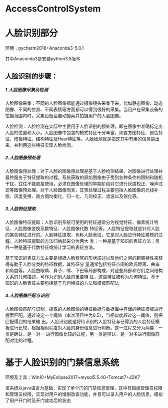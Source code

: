 # AccessControlSystem

# 人脸识别部分

环境：pycharm2018+Anaconda3-5.0.1 

其中Anaconda3是安装python3.5版本

## 人脸识别的步骤：

##### 1.人脸图像采集及检测

人脸图像采集：不同的人脸图像都能通过摄像镜头采集下来，比如静态图像、动态图像、不同的位置、不同表情等方面都可以得到很好的采集。当用户在采集设备的拍摄范围内时，采集设备会自动搜索并拍摄用户的人脸图像。

人脸检测：人脸检测在实际中主要用于人脸识别的预处理，即在图像中准确标定出人脸的位置和大小。人脸图像中包含的模式特征十分丰富，如直方图特征、颜色特征、模板特征、结构特征及Haar特征等。人脸检测就是把这其中有用的信息挑出来，并利用这些特征实现人脸检测。

##### 2.人脸图像预处理

人脸图像预处理：对于人脸的图像预处理是基于人脸检测结果，对图像进行处理并最终服务于特征提取的过程。系统获取的原始图像由于受到各种条件的限制和随机 干扰，往往不能直接使用，必须在图像处理的早期阶段对它进行灰度校正、噪声过滤等图像预处理。对于人脸图像而言，其预处理过程主要包括人脸图像的光线补 偿、灰度变换、直方图均衡化、归一化、几何校正、滤波以及锐化等。

##### 3.人脸特征提取

人脸图像特征提取：人脸识别系统可使用的特征通常分为视觉特征、像素统计特征、人脸图像变换系数特征、人脸图像代数 特征等。人脸特征提取就是针对人脸的某些特征进行的。人脸特征提取，也称人脸表征，它是对人脸进行特征建模的过程。人脸特征提取的方法归纳起来分为两大 类：一种是基于知识的表征方法；另外一种是基于代数特征或统计学习的表征方法。

基于知识的表征方法主要是根据人脸器官的形状描述以及他们之间的距离特性来获得有助于人脸分类的特征数据，其特征分 量通常包括特征点间的欧氏距离、曲率和角度等。人脸由眼睛、鼻子、嘴、下巴等局部构成，对这些局部和它们之间结构关系的几何描述，可作为识别人脸的重要特 征，这些特征被称为几何特征。基于知识的人脸表征主要包括基于几何特征的方法和模板匹配法

##### 4.人脸图像匹配与识别

人脸图像匹配与识别：提取的人脸图像的特征数据与数据库中存储的特征模板进行搜索匹配，通过设定一个阈值（本次项目中为0.5），当相似度超过这一阈值，则把匹配得到的结果输 出。人脸识别就是将待识别的人脸特征与已得到的人脸特征模板进行比较，根据相似程度对人脸的身份信息进行判断。这一过程又分为两类：一类是确认，是一对一 进行图像比较的过程，另一类是辨认，是一对多进行图像匹配对比的过程。

# 基于人脸识别的门禁信息系统

环境及工具：Win10+MyEclipse2017+mysql5.5.40+Tomcat7+JDK7

该系统以java语言为基础，实现了单个门的门禁信息管理，其中有超级管理员权限和管理员权限，实现对用户的增删改查功能，并且可以录入用户的人脸信息，模拟了用户开门时及开门成功后的状态


